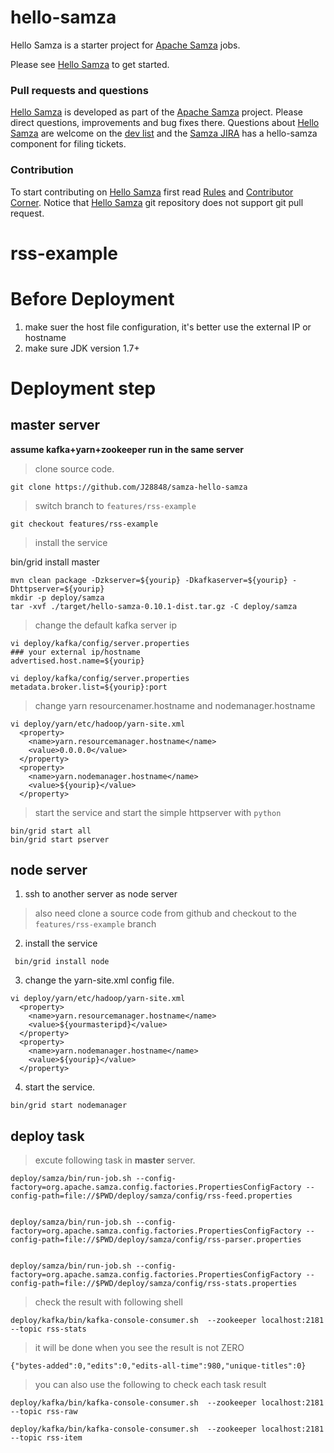 hello-samza
===========

Hello Samza is a starter project for [Apache Samza](http://samza.apache.org/) jobs.

Please see [Hello Samza](http://samza.apache.org/startup/hello-samza/0.9/) to get started.

### Pull requests and questions

[Hello Samza](http://samza.apache.org/startup/hello-samza/0.10/) is developed as part of the [Apache Samza](http://samza.apache.org) project. Please direct questions, improvements and bug fixes there. Questions about [Hello Samza](http://samza.apache.org/startup/hello-samza/0.9/) are welcome on the [dev list](http://samza.apache.org/community/mailing-lists.html) and the [Samza JIRA](https://issues.apache.org/jira/browse/SAMZA) has a hello-samza component for filing tickets.

### Contribution

To start contributing on [Hello Samza](http://samza.apache.org/startup/hello-samza/0.10/) first read [Rules](http://samza.apache.org/contribute/rules.html) and [Contributor Corner](https://cwiki.apache.org/confluence/display/SAMZA/Contributor%27s+Corner). Notice that [Hello Samza](http://samza.apache.org/startup/hello-samza/0.10/) git repository does not support git pull request.

rss-example
===========

# Before Deployment

1. make suer the host file configuration, it's better use the external IP or hostname
2. make sure JDK version 1.7+

# Deployment step
## master server

**assume kafka+yarn+zookeeper run in the same server**

>clone source code.

```
git clone https://github.com/J28848/samza-hello-samza
```
>switch branch to `features/rss-example`

```
git checkout features/rss-example
```

>install the service

bin/grid install master

```
mvn clean package -Dzkserver=${yourip} -Dkafkaserver=${yourip} -Dhttpserver=${yourip}
mkdir -p deploy/samza
tar -xvf ./target/hello-samza-0.10.1-dist.tar.gz -C deploy/samza
```

>change the default kafka server ip

 ```
vi deploy/kafka/config/server.properties
### your external ip/hostname
advertised.host.name=${yourip}

vi deploy/kafka/config/server.properties
metadata.broker.list=${yourip}:port
 ```

>change yarn resourcenamer.hostname and nodemanager.hostname

```
vi deploy/yarn/etc/hadoop/yarn-site.xml
  <property>
    <name>yarn.resourcemanager.hostname</name>
    <value>0.0.0.0</value>
  </property>
  <property>
    <name>yarn.nodemanager.hostname</name>
    <value>${yourip}</value>
  </property>
```

>start the service and start the simple httpserver with `python`

```
bin/grid start all
bin/grid start pserver
```

## node server

1. ssh to another server as node server

>also need clone a source code from github and checkout to the `features/rss-example` branch

2. install the service
```
 bin/grid install node
```

3. change the yarn-site.xml config file.

```
vi deploy/yarn/etc/hadoop/yarn-site.xml
  <property>
    <name>yarn.resourcemanager.hostname</name>
    <value>${yourmasteripd}</value>
  </property>
  <property>
    <name>yarn.nodemanager.hostname</name>
    <value>${yourip}</value>
  </property>
```

4. start the service.
```
bin/grid start nodemanager
```


## deploy task
>excute following task in **master** server.

```
deploy/samza/bin/run-job.sh --config-factory=org.apache.samza.config.factories.PropertiesConfigFactory --config-path=file://$PWD/deploy/samza/config/rss-feed.properties


deploy/samza/bin/run-job.sh --config-factory=org.apache.samza.config.factories.PropertiesConfigFactory --config-path=file://$PWD/deploy/samza/config/rss-parser.properties


deploy/samza/bin/run-job.sh --config-factory=org.apache.samza.config.factories.PropertiesConfigFactory --config-path=file://$PWD/deploy/samza/config/rss-stats.properties

```

>check the result with following shell

```
deploy/kafka/bin/kafka-console-consumer.sh  --zookeeper localhost:2181 --topic rss-stats
```

>it will be done when you see the result is not ZERO


```
{"bytes-added":0,"edits":0,"edits-all-time":980,"unique-titles":0}
```

>you can also use the following to check each task result

```
deploy/kafka/bin/kafka-console-consumer.sh  --zookeeper localhost:2181 --topic rss-raw

deploy/kafka/bin/kafka-console-consumer.sh  --zookeeper localhost:2181 --topic rss-item
```
